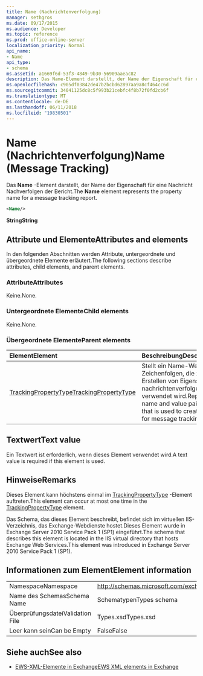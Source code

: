 ```yaml
---
title: Name (Nachrichtenverfolgung)
manager: sethgros
ms.date: 09/17/2015
ms.audience: Developer
ms.topic: reference
ms.prod: office-online-server
localization_priority: Normal
api_name:
- Name
api_type:
- schema
ms.assetid: a1669f6d-53f3-4849-9b30-56909aaeac82
description: Das Name-Element darstellt, der Name der Eigenschaft für eine Nachricht Nachverfolgen der Bericht.
ms.openlocfilehash: c905df03842de47b2bcbd62897aa9a8cf464cc6d
ms.sourcegitcommit: 34041125dc8c5f993b21cebfc4f8b72f0fd2cb6f
ms.translationtype: MT
ms.contentlocale: de-DE
ms.lasthandoff: 06/11/2018
ms.locfileid: "19830501"
---
```

# <a name="name-message-tracking"></a><span data-ttu-id="4f9f8-103">Name (Nachrichtenverfolgung)</span><span class="sxs-lookup"><span data-stu-id="4f9f8-103">Name (Message Tracking)</span></span>

<span data-ttu-id="4f9f8-104">Das **Name** -Element darstellt, der Name der Eigenschaft für eine Nachricht Nachverfolgen der Bericht.</span><span class="sxs-lookup"><span data-stu-id="4f9f8-104">The **Name** element represents the property name for a message tracking report.</span></span> 
  
```xml
<Name/>
```

<span data-ttu-id="4f9f8-105">**String**</span><span class="sxs-lookup"><span data-stu-id="4f9f8-105">**String**</span></span>

## <a name="attributes-and-elements"></a><span data-ttu-id="4f9f8-106">Attribute und Elemente</span><span class="sxs-lookup"><span data-stu-id="4f9f8-106">Attributes and elements</span></span>

<span data-ttu-id="4f9f8-107">In den folgenden Abschnitten werden Attribute, untergeordnete und übergeordnete Elemente erläutert.</span><span class="sxs-lookup"><span data-stu-id="4f9f8-107">The following sections describe attributes, child elements, and parent elements.</span></span>
  
### <a name="attributes"></a><span data-ttu-id="4f9f8-108">Attribute</span><span class="sxs-lookup"><span data-stu-id="4f9f8-108">Attributes</span></span>

<span data-ttu-id="4f9f8-109">Keine.</span><span class="sxs-lookup"><span data-stu-id="4f9f8-109">None.</span></span>
  
### <a name="child-elements"></a><span data-ttu-id="4f9f8-110">Untergeordnete Elemente</span><span class="sxs-lookup"><span data-stu-id="4f9f8-110">Child elements</span></span>

<span data-ttu-id="4f9f8-111">Keine.</span><span class="sxs-lookup"><span data-stu-id="4f9f8-111">None.</span></span>
  
### <a name="parent-elements"></a><span data-ttu-id="4f9f8-112">Übergeordnete Elemente</span><span class="sxs-lookup"><span data-stu-id="4f9f8-112">Parent elements</span></span>

|<span data-ttu-id="4f9f8-113">**Element**</span><span class="sxs-lookup"><span data-stu-id="4f9f8-113">**Element**</span></span>|<span data-ttu-id="4f9f8-114">**Beschreibung**</span><span class="sxs-lookup"><span data-stu-id="4f9f8-114">**Description**</span></span>|
|:-----|:-----|
|[<span data-ttu-id="4f9f8-115">TrackingPropertyType</span><span class="sxs-lookup"><span data-stu-id="4f9f8-115">TrackingPropertyType</span></span>](trackingpropertytype.md) <br/> |<span data-ttu-id="4f9f8-116">Stellt ein Name-Wert-Paar von Zeichenfolgen, die zum Erstellen von Eigenschaften für nachrichtenverfolgungsberichte verwendet wird.</span><span class="sxs-lookup"><span data-stu-id="4f9f8-116">Represents a name and value pair of strings that is used to create properties for message tracking reports.</span></span>  <br/> |
   
## <a name="text-value"></a><span data-ttu-id="4f9f8-117">Textwert</span><span class="sxs-lookup"><span data-stu-id="4f9f8-117">Text value</span></span>

<span data-ttu-id="4f9f8-118">Ein Textwert ist erforderlich, wenn dieses Element verwendet wird.</span><span class="sxs-lookup"><span data-stu-id="4f9f8-118">A text value is required if this element is used.</span></span>
  
## <a name="remarks"></a><span data-ttu-id="4f9f8-119">Hinweise</span><span class="sxs-lookup"><span data-stu-id="4f9f8-119">Remarks</span></span>

<span data-ttu-id="4f9f8-120">Dieses Element kann höchstens einmal im [TrackingPropertyType](trackingpropertytype.md) -Element auftreten.</span><span class="sxs-lookup"><span data-stu-id="4f9f8-120">This element can occur at most one time in the [TrackingPropertyType](trackingpropertytype.md) element.</span></span> 
  
<span data-ttu-id="4f9f8-121">Das Schema, das dieses Element beschreibt, befindet sich im virtuellen IIS-Verzeichnis, das Exchange-Webdienste hostet.Dieses Element wurde in Exchange Server 2010 Service Pack 1 (SP1) eingeführt.</span><span class="sxs-lookup"><span data-stu-id="4f9f8-121">The schema that describes this element is located in the IIS virtual directory that hosts Exchange Web Services.This element was introduced in Exchange Server 2010 Service Pack 1 (SP1).</span></span>
  
## <a name="element-information"></a><span data-ttu-id="4f9f8-122">Informationen zum Element</span><span class="sxs-lookup"><span data-stu-id="4f9f8-122">Element information</span></span>

|||
|:-----|:-----|
|<span data-ttu-id="4f9f8-123">Namespace</span><span class="sxs-lookup"><span data-stu-id="4f9f8-123">Namespace</span></span>  <br/> |http://schemas.microsoft.com/exchange/services/2006/types  <br/> |
|<span data-ttu-id="4f9f8-124">Name des Schemas</span><span class="sxs-lookup"><span data-stu-id="4f9f8-124">Schema Name</span></span>  <br/> |<span data-ttu-id="4f9f8-125">Schematypen</span><span class="sxs-lookup"><span data-stu-id="4f9f8-125">Types schema</span></span>  <br/> |
|<span data-ttu-id="4f9f8-126">Überprüfungsdatei</span><span class="sxs-lookup"><span data-stu-id="4f9f8-126">Validation File</span></span>  <br/> |<span data-ttu-id="4f9f8-127">Types.xsd</span><span class="sxs-lookup"><span data-stu-id="4f9f8-127">Types.xsd</span></span>  <br/> |
|<span data-ttu-id="4f9f8-128">Leer kann sein</span><span class="sxs-lookup"><span data-stu-id="4f9f8-128">Can be Empty</span></span>  <br/> |<span data-ttu-id="4f9f8-129">False</span><span class="sxs-lookup"><span data-stu-id="4f9f8-129">False</span></span>  <br/> |
   
## <a name="see-also"></a><span data-ttu-id="4f9f8-130">Siehe auch</span><span class="sxs-lookup"><span data-stu-id="4f9f8-130">See also</span></span>

- [<span data-ttu-id="4f9f8-131">EWS-XML-Elemente in Exchange</span><span class="sxs-lookup"><span data-stu-id="4f9f8-131">EWS XML elements in Exchange</span></span>](ews-xml-elements-in-exchange.md)

